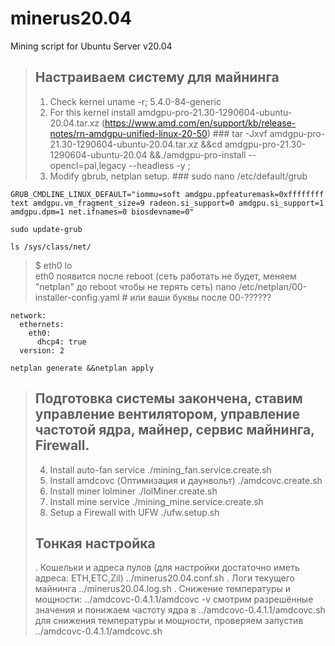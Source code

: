 # minerus20.04 #
Mining script for Ubuntu Server v20.04
>## Настраиваем систему для майнинга ##
>1. Check kernel
>	uname -r;
>5.4.0-84-generic
>2. For this kernel install amdgpu-pro-21.30-1290604-ubuntu-20.04.tar.xz (https://www.amd.com/en/support/kb/release-notes/rn-amdgpu-unified-linux-20-50) ###
	tar -Jxvf amdgpu-pro-21.30-1290604-ubuntu-20.04.tar.xz &&cd amdgpu-pro-21.30-1290604-ubuntu-20.04 &&./amdgpu-pro-install --opencl=pal,legacy --headless -y ;
>3. Modify gbrub, netplan setup. ###
	sudo nano /etc/default/grub
>  
	GRUB_CMDLINE_LINUX_DEFAULT="iommu=soft amdgpu.ppfeaturemask=0xffffffff text amdgpu.vm_fragment_size=9 radeon.si_support=0 amdgpu.si_support=1 amdgpu.dpm=1 net.ifnames=0 biosdevname=0"
>  
	sudo update-grub
>  
	ls /sys/class/net/
>$ eth0  lo  
> eth0 появится после reboot (сеть работать не будет, меняем "netplan" до reboot чтобы не терять сеть)
	nano /etc/netplan/00-installer-config.yaml # или ваши буквы после 00-??????
> 
	network:
	  ethernets:
	    eth0:
	      dhcp4: true
	  version: 2
>  
	netplan generate &&netplan apply

>##  Подготовка системы закончена, ставим управление вентилятором, управление частотой ядра, майнер, сервис майнинга, Firewall. ##
>4. Install auto-fan service 
	./mining_fan.service.create.sh 
>5. Install amdcovc (Оптимизация и даунвольт) 
	./amdcovc.create.sh 
>6. Install miner lolminer
	./lolMiner.create.sh
>7. Install mine service
	./mining_mine.service.create.sh
>8. Setup a Firewall with UFW
	./ufw.setup.sh
>##  Тонкая настройка ##
>. Кошельки и адреса пулов (для настройки достаточно иметь адреса: ETH,ETC,Zil)
	../minerus20.04.conf.sh 
>. Логи текущего майнинга
	../minerus20.04.log.sh 
>. Cнижение температуры и мощности:
	../amdcovc-0.4.1.1/amdcovc -v 
> cмотрим разрешённые значения и понижаем частоту ядра в ../amdcovc-0.4.1.1/amdcovc.sh для снижения температуры и мощности, проверяем запустив 
	../amdcovc-0.4.1.1/amdcovc.sh

